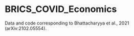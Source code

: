 # BRICS_COVID_Economics
Data and code corresponding to Bhattacharyya et al., 2021 (arXiv:2102.05554).

